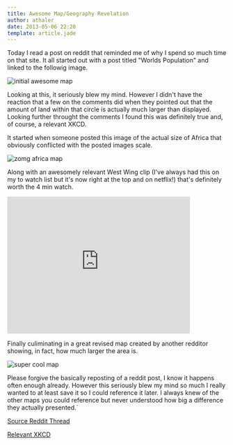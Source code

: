 ```yaml
---
title: Awesome Map/Geography Revelation
author: athaler
date: 2013-05-06 22:20
template: article.jade
---
```


Today I read a post on reddit that reminded me of why I spend so much time on that site.  It all started out with a post titled "Worlds Population" and linked to the followig image.

![initial awesome map](http://i.imgur.com/sJotonD.jpeg)

Looking at this, it seriously blew my mind.  However I didn't have the reaction that a few on the comments did when they pointed out that the amount of land within that circle is actually much larger than displayed.  Looking further throught the comments I found this was definitely true and, of course, a relevant XKCD.  

It started when someone posted this image of the actual size of Africa that obviously conflicted with the posted images scale. 

![zomg africa map](http://i.imgur.com/uGTm3Wv.jpg)

Along with an awesomely relevant West Wing clip (I've always had this on my to watch list but it's now right at the top and on netflix!) that's definitely worth the 4 min watch.  

<iframe width="420" height="315" src="http://www.youtube.com/embed/n8zBC2dvERM" frameborder="0" allowfullscreen></iframe>

Finally culiminating in a great revised map created by another redditor showing, in fact, how much larger the area is.

![super cool map](http://i.imgur.com/N7yPa7z.jpg)

Please forgive the basically reposting of a reddit post, I know it happens often enough already.  However this seriously blew my mind so much I really wanted to at least save it so I could reference it later.  I always knew of the other maps you could reference but never understood how big a difference they actually presented.`

[Source Reddit Thread](http://www.reddit.com/r/woahdude/comments/1dqw88/worlds_population_pic/)

[Relevant XKCD](http://xkcd.com/977/)
